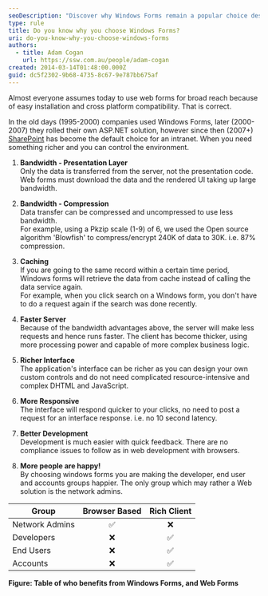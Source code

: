 ```yaml
---
seoDescription: "Discover why Windows Forms remain a popular choice despite the rise of web forms, offering benefits such as bandwidth efficiency, caching, and richer interfaces."
type: rule
title: Do you know why you choose Windows Forms?
uri: do-you-know-why-you-choose-windows-forms
authors:
  - title: Adam Cogan
    url: https://ssw.com.au/people/adam-cogan
created: 2014-03-14T01:48:00.000Z
guid: dc5f2302-9b68-4735-8c67-9e787bb675af
---
```

Almost everyone assumes today to use web forms for broad reach because of easy installation and cross platform compatibility. That is correct.

In the old days (1995-2000) companies used Windows Forms, later (2000-2007) they rolled their own ASP.NET solution, however since then (2007+) [SharePoint](https://www.ssw.com.au/consulting/sharepoint) has become the default choice for an intranet. When you need something richer and you can control the environment.

<!--endintro-->

1. **Bandwidth - Presentation Layer**   
   Only the data is transferred from the server, not the presentation code. Web forms must download the data and the rendered UI taking up large bandwidth.

2. **Bandwidth - Compression**   
   Data transfer can be compressed and uncompressed to use less bandwidth.   
   For example, using a Pkzip scale (1-9) of 6, we used the Open source algorithm 'Blowfish' to compress/encrypt 240K of data to 30K. i.e. 87% compression.

3. **Caching**   
   If you are going to the same record within a certain time period, Windows forms will retrieve the data from cache instead of calling the data service again.   
   For example, when you click search on a Windows form, you don't have to do a request again if the search was done recently.

4. **Faster Server**   
   Because of the bandwidth advantages above, the server will make less requests and hence runs faster. The client has become thicker, using more processing power and capable of more complex business logic.

5. **Richer Interface**   
   The application's interface can be richer as you can design your own custom controls and do not need complicated resource-intensive and complex DHTML and JavaScript.

6. **More Responsive**   
   The interface will respond quicker to your clicks, no need to post a request for an interface response. i.e. no 10 second latency.

7. **Better Development**   
   Development is much easier with quick feedback. There are no compliance issues to follow as in web development with browsers.
   
9. **More people are happy!**   
   By choosing windows forms you are making the developer, end user and accounts groups happier. The only group which may rather a Web solution is the network admins.

| Group          | Browser Based | Rich Client |
| -------------- | :-------------: | :-----------: |
| Network Admins | ✅             | ❌           |
| Developers     | ❌             | ✅           |
| End Users      | ❌             | ✅           |
| Accounts       | ❌             | ✅           |

 **Figure: Table of who benefits from Windows Forms, and Web Forms**
